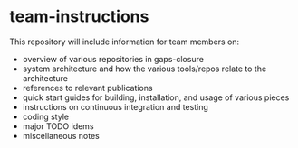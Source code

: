 # team-instructions

This repository will include information for team members on: 
* overview of various repositories in gaps-closure
* system architecture and how the various tools/repos relate to the architecture
* references to relevant publications
* quick start guides for building, installation, and usage of various pieces
* instructions on continuous integration and testing
* coding style
* major TODO idems
* miscellaneous notes
